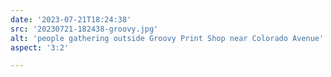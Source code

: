 ```yaml
---
date: '2023-07-21T18:24:38'
src: '20230721-182438-groovy.jpg'
alt: 'people gathering outside Groovy Print Shop near Colorado Avenue'
aspect: '3:2'

---
```


